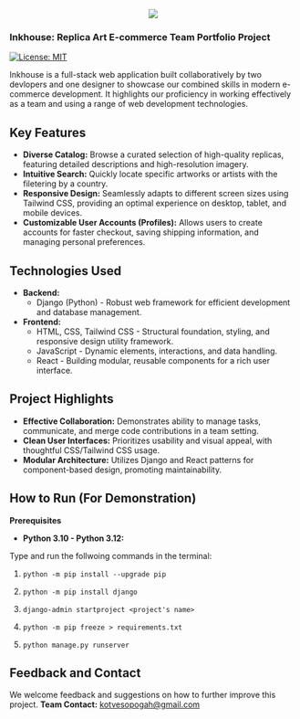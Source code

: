 <p align="center"><img src="https://i.postimg.cc/W34s3Vcj/ink-house-logo.png" /></p>


### Inkhouse: Replica Art E-commerce Team Portfolio Project

[![License: MIT](https://img.shields.io/badge/License-MIT-yellow.svg)](https://opensource.org/licenses/MIT)

Inkhouse is a full-stack web application built collaboratively by two devlopers and one designer to showcase our combined skills in modern e-commerce development. It highlights our proficiency in working effectively as a team and using a range of web development technologies.

## Key Features

- **Diverse Catalog:** Browse a curated selection of high-quality replicas, featuring detailed descriptions and high-resolution imagery.
- **Intuitive Search:** Quickly locate specific artworks or artists with the filetering by a country.
- **Responsive Design:** Seamlessly adapts to different screen sizes using Tailwind CSS, providing an optimal experience on desktop, tablet, and mobile devices.
- **Customizable User Accounts (Profiles):** Allows users to create accounts for faster checkout, saving shipping information, and managing personal preferences.

## Technologies Used

- **Backend:**
  - Django (Python) - Robust web framework for efficient development and database management.
- **Frontend:**
  - HTML, CSS, Tailwind CSS - Structural foundation, styling, and responsive design utility framework.
  - JavaScript - Dynamic elements, interactions, and data handling.
  - React - Building modular, reusable components for a rich user interface.

## Project Highlights

- **Effective Collaboration:** Demonstrates ability to manage tasks, communicate, and merge code contributions in a team setting.
- **Clean User Interfaces:** Prioritizes usability and visual appeal, with thoughtful CSS/Tailwind CSS usage.
- **Modular Architecture:** Utilizes Django and React patterns for component-based design, promoting maintainability.

## How to Run (For Demonstration)

**Prerequisites**

- **Python 3.10 - Python 3.12:**

Type and run the follwoing commands in the terminal:

1. `python -m pip install --upgrade pip`
  
2. `python -m pip install django`
  
3. `django-admin startproject <project's name>`
  
4. `python -m pip freeze > requirements.txt`
  
5. `python manage.py runserver`
  

## Feedback and Contact

We welcome feedback and suggestions on how to further improve this project. 
**Team Contact:** kotvesopogah@gmail.com
